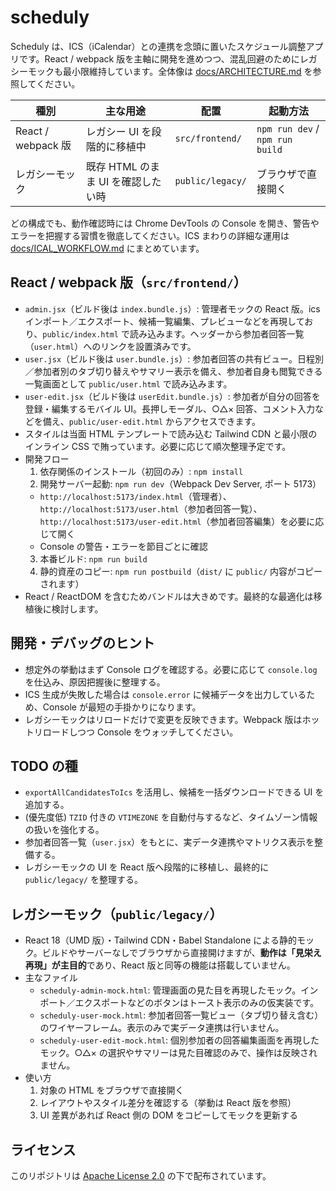 # scheduly

Scheduly は、ICS（iCalendar）との連携を念頭に置いたスケジュール調整アプリです。React / webpack 版を主軸に開発を進めつつ、混乱回避のためにレガシーモックも最小限維持しています。全体像は [docs/ARCHITECTURE.md](docs/ARCHITECTURE.md) を参照してください。

| 種別 | 主な用途 | 配置 | 起動方法 |
| ---- | -------- | ---- | -------- |
| React / webpack 版 | レガシー UI を段階的に移植中 | `src/frontend/` | `npm run dev` / `npm run build` |
| レガシーモック | 既存 HTML のまま UI を確認したい時 | `public/legacy/` | ブラウザで直接開く |

どの構成でも、動作確認時には Chrome DevTools の Console を開き、警告やエラーを把握する習慣を徹底してください。ICS まわりの詳細な運用は [docs/ICAL_WORKFLOW.md](docs/ICAL_WORKFLOW.md) にまとめています。

## React / webpack 版（`src/frontend/`）

- `admin.jsx`（ビルド後は `index.bundle.js`）: 管理者モックの React 版。ics インポート／エクスポート、候補一覧編集、プレビューなどを再現しており、`public/index.html` で読み込みます。ヘッダーから参加者回答一覧（`user.html`）へのリンクを設置済みです。
- `user.jsx`（ビルド後は `user.bundle.js`）: 参加者回答の共有ビュー。日程別／参加者別のタブ切り替えやサマリー表示を備え、参加者自身も閲覧できる一覧画面として `public/user.html` で読み込みます。
- `user-edit.jsx`（ビルド後は `userEdit.bundle.js`）: 参加者が自分の回答を登録・編集するモバイル UI。長押しモーダル、○△× 回答、コメント入力などを備え、`public/user-edit.html` からアクセスできます。
- スタイルは当面 HTML テンプレートで読み込む Tailwind CDN と最小限のインライン CSS で賄っています。必要に応じて順次整理予定です。
- 開発フロー
  1. 依存関係のインストール（初回のみ）: `npm install`
  2. 開発サーバー起動: `npm run dev`（Webpack Dev Server, ポート 5173）
    - `http://localhost:5173/index.html`（管理者）、`http://localhost:5173/user.html`（参加者回答一覧）、`http://localhost:5173/user-edit.html`（参加者回答編集）を必要に応じて開く
     - Console の警告・エラーを節目ごとに確認
  3. 本番ビルド: `npm run build`
  4. 静的資産のコピー: `npm run postbuild`（`dist/` に `public/` 内容がコピーされます）
- React / ReactDOM を含むためバンドルは大きめです。最終的な最適化は移植後に検討します。

## 開発・デバッグのヒント

- 想定外の挙動はまず Console ログを確認する。必要に応じて `console.log` を仕込み、原因把握後に整理する。
- ICS 生成が失敗した場合は `console.error` に候補データを出力しているため、Console が最短の手掛かりになります。
- レガシーモックはリロードだけで変更を反映できます。Webpack 版はホットリロードしつつ Console をウォッチしてください。

## TODO の種

- `exportAllCandidatesToIcs` を活用し、候補を一括ダウンロードできる UI を追加する。
- (優先度低) `TZID` 付きの `VTIMEZONE` を自動付与するなど、タイムゾーン情報の扱いを強化する。
- 参加者回答一覧（`user.jsx`）をもとに、実データ連携やマトリクス表示を整備する。
- レガシーモックの UI を React 版へ段階的に移植し、最終的に `public/legacy/` を整理する。

## レガシーモック（`public/legacy/`）

- React 18（UMD 版）・Tailwind CDN・Babel Standalone による静的モック。ビルドやサーバーなしでブラウザから直接開けますが、**動作は「見栄え再現」が主目的**であり、React 版と同等の機能は搭載していません。
- 主なファイル
  - `scheduly-admin-mock.html`: 管理画面の見た目を再現したモック。インポート／エクスポートなどのボタンはトースト表示のみの仮実装です。
  - `scheduly-user-mock.html`: 参加者回答一覧ビュー（タブ切り替え含む）のワイヤーフレーム。表示のみで実データ連携は行いません。
  - `scheduly-user-edit-mock.html`: 個別参加者の回答編集画面を再現したモック。○△× の選択やサマリーは見た目確認のみで、操作は反映されません。
- 使い方
  1. 対象の HTML をブラウザで直接開く
  2. レイアウトやスタイル差分を確認する（挙動は React 版を参照）
  3. UI 差異があれば React 側の DOM をコピーしてモックを更新する

## ライセンス

このリポジトリは [Apache License 2.0](LICENSE) の下で配布されています。
